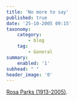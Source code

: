 ```yaml
---
title: 'No more to say'
published: true
date: '25-10-2005 09:15'
taxonomy:
    category:
        - blog
    tag:
        - General
summary:
    enabled: '1'
subhead: " "
header_image: '0'
---
```


[Rosa Parks (1913-2005)](https://web.archive.org/web/20051027213427/http://billmon.org/archives/002294.html).

